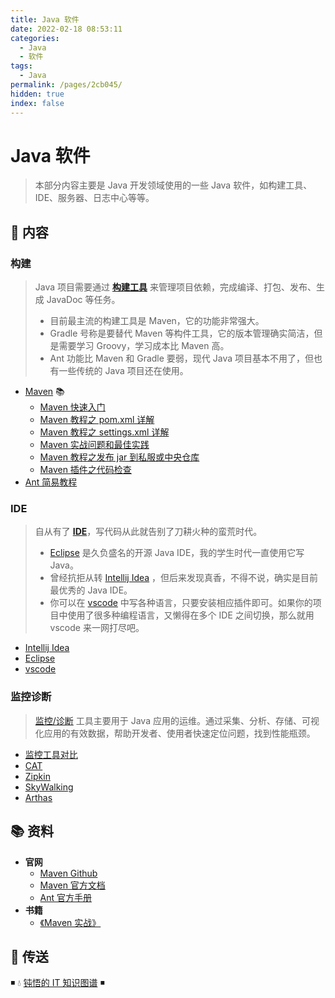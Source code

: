 ```yaml
---
title: Java 软件
date: 2022-02-18 08:53:11
categories:
  - Java
  - 软件
tags:
  - Java
permalink: /pages/2cb045/
hidden: true
index: false
---
```


# Java 软件

> 本部分内容主要是 Java 开发领域使用的一些 Java 软件，如构建工具、IDE、服务器、日志中心等等。

## 📖 内容

### 构建

> Java 项目需要通过 [**构建工具**](01.构建) 来管理项目依赖，完成编译、打包、发布、生成 JavaDoc 等任务。
>
> - 目前最主流的构建工具是 Maven，它的功能非常强大。
> - Gradle 号称是要替代 Maven 等构件工具，它的版本管理确实简洁，但是需要学习 Groovy，学习成本比 Maven 高。
> - Ant 功能比 Maven 和 Gradle 要弱，现代 Java 项目基本不用了，但也有一些传统的 Java 项目还在使用。

- [Maven](01.构建/01.Maven) 📚
  - [Maven 快速入门](01.构建/01.Maven/01.Maven快速入门.md)
  - [Maven 教程之 pom.xml 详解](01.构建/01.Maven/02.Maven教程之pom.xml详解.md)
  - [Maven 教程之 settings.xml 详解](01.构建/01.Maven/03.Maven教程之settings.xml详解.md)
  - [Maven 实战问题和最佳实践](01.构建/01.Maven/04.Maven实战问题和最佳实践.md)
  - [Maven 教程之发布 jar 到私服或中央仓库](01.构建/01.Maven/05.Maven教程之发布jar到私服或中央仓库.md)
  - [Maven 插件之代码检查](01.构建/01.Maven/06.Maven插件之代码检查.md)
- [Ant 简易教程](01.构建/02.Ant.md)

### IDE

> 自从有了 [**IDE**](02.IDE)，写代码从此就告别了刀耕火种的蛮荒时代。
>
> - [Eclipse](02.IDE/02.Eclipse.md) 是久负盛名的开源 Java IDE，我的学生时代一直使用它写 Java。
> - 曾经抗拒从转 [Intellij Idea](02.IDE/01.Intellij.md) ，但后来发现真香，不得不说，确实是目前最优秀的 Java IDE。
> - 你可以在 [vscode](02.IDE/03.VsCode.md) 中写各种语言，只要安装相应插件即可。如果你的项目中使用了很多种编程语言，又懒得在多个 IDE 之间切换，那么就用 vscode 来一网打尽吧。

- [Intellij Idea](02.IDE/01.Intellij.md)
- [Eclipse](02.IDE/02.Eclipse.md)
- [vscode](02.IDE/03.VsCode.md)

### 监控诊断

> [监控/诊断](03.监控诊断) 工具主要用于 Java 应用的运维。通过采集、分析、存储、可视化应用的有效数据，帮助开发者、使用者快速定位问题，找到性能瓶颈。

- [监控工具对比](03.监控诊断/01.监控工具对比.md)
- [CAT](03.监控诊断/02.CAT.md)
- [Zipkin](03.监控诊断/03.Zipkin.md)
- [SkyWalking](03.监控诊断/04.Skywalking.md)
- [Arthas](03.监控诊断/05.Arthas.md)

## 📚 资料

- **官网**
  - [Maven Github](https://github.com/apache/maven)
  - [Maven 官方文档](https://maven.apache.org/ref/current)
  - [Ant 官方手册](http://ant.apache.org/manual/index.html)
- **书籍**
  - [《Maven 实战》](https://book.douban.com/subject/5345682/)

## 🚪 传送

◾ 💧 [钝悟的 IT 知识图谱](https://dunwu.github.io/waterdrop/) ◾